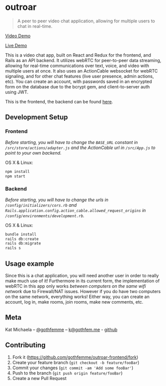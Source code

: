 # outroar
> A peer to peer video chat application, allowing for multiple users to chat in real-time.

[Video Demo](https://www.youtube.com/watch?v=SbmwHn9Asgs)

[Live Demo](https://outroar-app.herokuapp.com/)

This is a video chat app, built on React and Redux for the frontend, and Rails as an API backend. It utilizes webRTC for peer-to-peer data streaming, allowing for real-time communications over text, voice, and video with multiple users at once. It also uses an ActionCable websocket for webRTC signaling, and for other chat features (live user presence, admin actions, etc). You can create an account, with passwords saved in an encrypted form on the database due to the bcrypt gem, and client-to-server auth using JWT.

This is the frontend, the backend can be found [here](https://github.com/gothfemme/outroar-backend).

## Development Setup

### Frontend

_Before starting, you will have to change the `BASE_URL` constant in `/src/store/actions/adapter.js` and the ActionCable url in `/src/App.js` to point to your own backend._

OS X & Linux:

```sh
npm install
npm start
```

### Backend

_Before starting, you will have to change the urls in `/config/initializers/cors.rb` and `Rails.application.config.action_cable.allowed_request_origins` in `/config/environments/development.rb`._

OS X & Linux:

```sh
bundle install
rails db:create
rails db:migrate
rails s
```

## Usage example

Since this is a chat application, you will need another user in order to really make much use of it! Furthermore in its current form, the implementation of webRTC in this app only works _between computers on the same wifi network_ due to Firewall/NAT issues. However if you do have two computers on the same network, everything works! Either way, you can create an account, log in, make rooms, join rooms, make new comments, etc.


## Meta

Kat Michaela – [@gothfemme](https://twitter.com/gothfemme) – k@gothfem.me - [github](https://github.com/gothfemme/)

## Contributing

1. Fork it (<https://github.com/gothfemme/outroar-frontend/fork>)
2. Create your feature branch (`git checkout -b feature/fooBar`)
3. Commit your changes (`git commit -am 'Add some fooBar'`)
4. Push to the branch (`git push origin feature/fooBar`)
5. Create a new Pull Request
